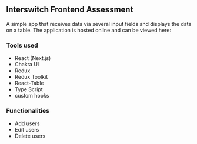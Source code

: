 ## Interswitch Frontend Assessment


A simple app that receives data via several input fields and displays the data on a table. The application is hosted online and can be viewed here: 

### Tools used 
- React (Next.js)
- Chakra UI
- Redux
- Redux Toolkit
- React-Table
- Type Script
- custom hooks

### Functionalities
- Add users
- Edit users
- Delete users